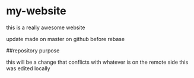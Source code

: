 # my-website
this is a really awesome website

update made on master on github before rebase

##repository purpose

this will be a change that conflicts 
with whatever is on the remote side
this was edited locally
